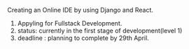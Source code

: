 Creating an Online IDE by using Django and React.

1. Appyling for Fullstack Development.
2. status: currently in the first stage of development(level 1)
3. deadline : planning to complete by 29th April.
